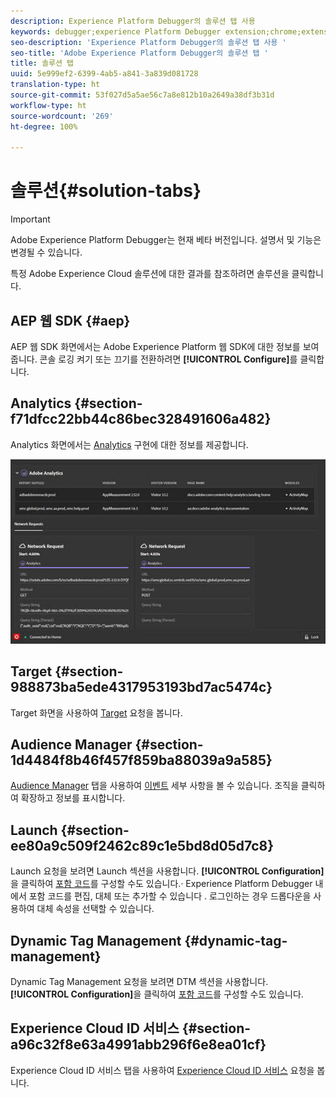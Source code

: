 ```yaml
---
description: Experience Platform Debugger의 솔루션 탭 사용
keywords: debugger;experience Platform Debugger extension;chrome;extension;summary;clear;requests;solutions;solution;information;analytics;target;audience manager;media optimizer;amo;id service
seo-description: 'Experience Platform Debugger의 솔루션 탭 사용 '
seo-title: 'Adobe Experience Platform Debugger의 솔루션 탭 '
title: 솔루션 탭
uuid: 5e999ef2-6399-4ab5-a841-3a839d081728
translation-type: ht
source-git-commit: 53f027d5a5ae56c7a8e812b10a2649a38df3b31d
workflow-type: ht
source-wordcount: '269'
ht-degree: 100%

---
```



# 솔루션{#solution-tabs}

>[!IMPORTANT]
>
>Adobe Experience Platform Debugger는 현재 베타 버전입니다. 설명서 및 기능은 변경될 수 있습니다.

특정 Adobe Experience Cloud 솔루션에 대한 결과를 참조하려면 솔루션을 클릭합니다.

## AEP 웹 SDK {#aep}

AEP 웹 SDK 화면에서는 Adobe Experience Platform 웹 SDK에 대한 정보를 보여줍니다. 콘솔 로깅 켜기 또는 끄기를 전환하려면 **[!UICONTROL Configure]**&#x200B;를 클릭합니다.

## Analytics {#section-f71dfcc22bb44c86bec328491606a482}

Analytics 화면에서는 [Analytics](https://docs.adobe.com/content/help/ko-KR/analytics/landing/home.html) 구현에 대한 정보를 제공합니다.

![](assets/analytics.jpg)

## Target {#section-988873ba5ede4317953193bd7ac5474c}

Target 화면을 사용하여 [Target](https://docs.adobe.com/content/help/ko-KR/target/using/target-home.html) 요청을 봅니다<!-- or [Mbox Trace](https://docs.adobe.com/content/help/en/target/using/activities/troubleshoot-activities/content-trouble.html) response details-->.

## Audience Manager {#section-1d4484f8b46f457f859ba88039a9a585}

[Audience Manager](https://docs.adobe.com/content/help/ko-KR/audience-manager/user-guide/aam-home.html) 탭을 사용하여 [이벤트](https://docs.adobe.com/content/help/ko-KR/audience-manager/user-guide/api-and-sdk-code/dcs/dcs-event-calls/dcs-event-calls.html) 세부 사항을 볼 수 있습니다. 조직을 클릭하여 확장하고 정보를 표시합니다.

## Launch {#section-ee80a9c509f2462c89c1e5bd8d05d7c8}

Launch 요청을 보려면 Launch 섹션을 사용합니다. **[!UICONTROL Configuration]**&#x200B;을 클릭하여 [포함 코드](https://docs.adobe.com/content/help/ko-KR/launch/using/reference/upgrade/link-dtm-embed-code.html)를 구성할 수도 있습니다.· Experience Platform Debugger 내에서 포함 코드를 편집, 대체 또는 추가할 수 있습니다 . 로그인하는 경우 드롭다운을 사용하여 대체 속성을 선택할 수 있습니다.

## Dynamic Tag Management {#dynamic-tag-management}

Dynamic Tag Management 요청을 보려면 DTM 섹션을 사용합니다. **[!UICONTROL Configuration]**&#x200B;을 클릭하여 [포함 코드](https://docs.adobe.com/content/help/ko-KR/dtm/using/client-side/code.html)를 구성할 수도 있습니다.

## Experience Cloud ID 서비스 {#section-a96c32f8e63a4991abb296f6e8ea01cf}

Experience Cloud ID 서비스 탭을 사용하여 [Experience Cloud ID 서비스](https://docs.adobe.com/content/help/ko-KR/id-service/using/home.html) 요청을 봅니다.